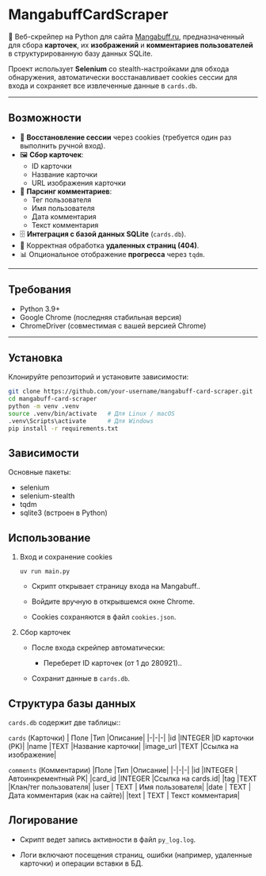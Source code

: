 # MangabuffCardScraper

🚀 Веб-скрейпер на Python для сайта [Mangabuff.ru](https://mangabuff.ru), предназначенный для сбора **карточек**, их **изображений** и **комментариев пользователей** в структурированную базу данных SQLite.

Проект использует **Selenium** со stealth-настройками для обхода обнаружения, автоматически восстанавливает cookies сессии для входа и сохраняет все извлеченные данные в `cards.db`.

---

## Возможности

- 🔑 **Восстановление сессии** через cookies (требуется один раз выполнить ручной вход).
- 🖼 **Сбор карточек**:
  - ID карточки
  - Название карточки
  - URL изображения карточки
- 💬 **Парсинг комментариев**:
  - Тег пользователя
  - Имя пользователя
  - Дата комментария
  - Текст комментария
- 🗄 **Интеграция с базой данных SQLite** (`cards.db`).
- 🛑 Корректная обработка **удаленных страниц (404)**.
- 📊 Опциональное отображение **прогресса** через `tqdm`.

---

## Требования

- Python 3.9+
- Google Chrome (последняя стабильная версия)
- ChromeDriver (совместимая с вашей версией Chrome)

---

## Установка

Клонируйте репозиторий и установите зависимости:

```bash
git clone https://github.com/your-username/mangabuff-card-scraper.git
cd mangabuff-card-scraper
python -m venv .venv
source .venv/bin/activate   # Для Linux / macOS
.venv\Scripts\activate      # Для Windows
pip install -r requirements.txt
```

## Зависимости

Основные пакеты:

- selenium
- selenium-stealth
- tqdm
- sqlite3 (встроен в Python)

## Использование

1. Вход и сохранение cookies

    ```shell
    uv run main.py
    ```

    - Скрипт открывает страницу входа на Mangabuff..

    - Войдите вручную в открывшемся окне Chrome.

    - Cookies сохраняются в файл `cookies.json`.

2. Сбор карточек

    - После входа скрейпер автоматически:

        - Переберет ID карточек (от 1 до 280921)..

    - Сохранит данные в `cards.db`.

## Структура базы данных

`cards.db` содержит две таблицы::

`cards` (Карточки)
| Поле	 |Тип	|Описание|
|-|-|-|
|id	|INTEGER	|ID карточки (PK)|
|name	|TEXT	|Название карточки|
|image_url	|TEXT	|Ссылка на изображение|

`comments` (Комментарии)
|Поле	|Тип	|Описание|
|-|-|-|
|id	|INTEGER	|Автоинкрементный PK|
|card_id	|INTEGER	|Ссылка на cards.id|
|tag	|TEXT	|Клан/тег пользователя|
|user	| TEXT	| Имя пользователя| 
|date	| TEXT	| Дата комментария (как на сайте)| 
|text	| TEXT	| Текст комментария| 

## Логирование

- Скрипт ведет запись активности в файл `py_log.log`.

- Логи включают посещения страниц, ошибки (например, удаленные карточки) и операции вставки в БД.

